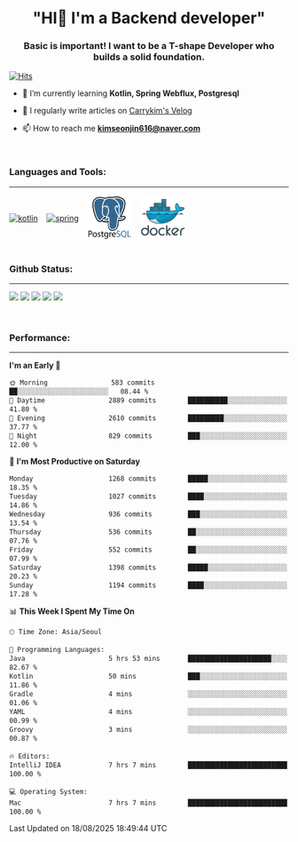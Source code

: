 <h1 align="center">"HI👋 I'm a Backend developer" </h1>
<h3 align="center">Basic is important! I want to be a T-shape Developer who builds a solid foundation.</h3>

[![Hits](https://hits.seeyoufarm.com/api/count/incr/badge.svg?url=https%3A%2F%2Fgithub.com%2Fgimseonjin&count_bg=%2318BFE5&title_bg=%23555555&icon=ko-fi.svg&icon_color=%23E7E7E7&title=hits&edge_flat=false)](https://hits.seeyoufarm.com)

- 🌱 I’m currently learning **Kotlin, Spring Webflux, Postgresql**

- 📝 I regularly write articles on [Carrykim's Velog](https://velog.io/@carrykim)

- 📫 How to reach me **kimseonjin616@naver.com**

<br/>

<h3 align="left">Languages and Tools:</h3>

***

<div style="display: flex; flex-wrap: wrap; gap: 1rem; justify-content: start; align-items: center;">
  <a href="https://kotlinlang.org" target="_blank" rel="noreferrer">
    <img src="https://www.vectorlogo.zone/logos/kotlinlang/kotlinlang-icon.svg" alt="kotlin" style="width: 80px; height: 80px;">
  </a>
  <a href="https://spring.io/" target="_blank" rel="noreferrer">
    <img src="https://www.vectorlogo.zone/logos/springio/springio-icon.svg" alt="spring" style="width: 80px; height: 80px;">
  </a>
  <a href="https://www.postgresql.org" target="_blank" rel="noreferrer">
    <img src="https://raw.githubusercontent.com/devicons/devicon/master/icons/postgresql/postgresql-original-wordmark.svg" alt="postgresql" style="width: 80px; height: 80px;">
  </a>
  <a href="https://www.docker.com/" target="_blank" rel="noreferrer">
    <img src="https://raw.githubusercontent.com/devicons/devicon/master/icons/docker/docker-original-wordmark.svg" alt="docker" style="width: 80px; height: 80px;">
  </a>
</div>


<br/>

<h3 align="left">Github Status:</h3>

***

![](http://github-profile-summary-cards.vercel.app/api/cards/profile-details?username=gimseonjin&theme=nord_bright)
![](http://github-profile-summary-cards.vercel.app/api/cards/repos-per-language?username=gimseonjin&theme=nord_bright)
![](http://github-profile-summary-cards.vercel.app/api/cards/most-commit-language?username=gimseonjin&theme=nord_bright)
![](http://github-profile-summary-cards.vercel.app/api/cards/stats?username=gimseonjin&theme=nord_bright)
![](http://github-profile-summary-cards.vercel.app/api/cards/productive-time?username=gimseonjin&theme=nord_bright&utcOffset=8)


<br/>

<h3 align="left">Performance:</h3>

***

<!--START_SECTION:waka-->
**I'm an Early 🐤** 

```text
🌞 Morning                583 commits         ██░░░░░░░░░░░░░░░░░░░░░░░   08.44 % 
🌆 Daytime                2889 commits        ██████████░░░░░░░░░░░░░░░   41.80 % 
🌃 Evening                2610 commits        █████████░░░░░░░░░░░░░░░░   37.77 % 
🌙 Night                  829 commits         ███░░░░░░░░░░░░░░░░░░░░░░   12.00 % 
```
📅 **I'm Most Productive on Saturday** 

```text
Monday                   1268 commits        █████░░░░░░░░░░░░░░░░░░░░   18.35 % 
Tuesday                  1027 commits        ████░░░░░░░░░░░░░░░░░░░░░   14.86 % 
Wednesday                936 commits         ███░░░░░░░░░░░░░░░░░░░░░░   13.54 % 
Thursday                 536 commits         ██░░░░░░░░░░░░░░░░░░░░░░░   07.76 % 
Friday                   552 commits         ██░░░░░░░░░░░░░░░░░░░░░░░   07.99 % 
Saturday                 1398 commits        █████░░░░░░░░░░░░░░░░░░░░   20.23 % 
Sunday                   1194 commits        ████░░░░░░░░░░░░░░░░░░░░░   17.28 % 
```


📊 **This Week I Spent My Time On** 

```text
🕑︎ Time Zone: Asia/Seoul

💬 Programming Languages: 
Java                     5 hrs 53 mins       █████████████████████░░░░   82.67 % 
Kotlin                   50 mins             ███░░░░░░░░░░░░░░░░░░░░░░   11.86 % 
Gradle                   4 mins              ░░░░░░░░░░░░░░░░░░░░░░░░░   01.06 % 
YAML                     4 mins              ░░░░░░░░░░░░░░░░░░░░░░░░░   00.99 % 
Groovy                   3 mins              ░░░░░░░░░░░░░░░░░░░░░░░░░   00.87 % 

🔥 Editors: 
IntelliJ IDEA            7 hrs 7 mins        █████████████████████████   100.00 % 

💻 Operating System: 
Mac                      7 hrs 7 mins        █████████████████████████   100.00 % 
```


 Last Updated on 18/08/2025 18:49:44 UTC
<!--END_SECTION:waka-->

<div align="center">
  
